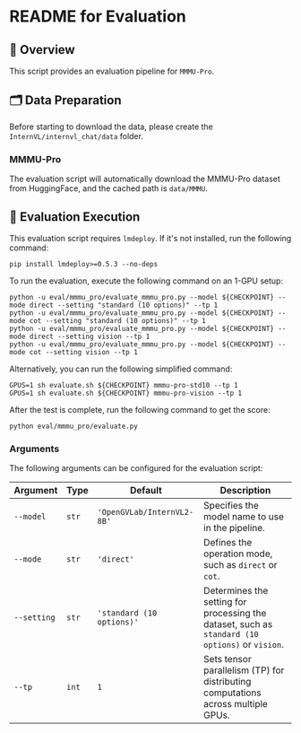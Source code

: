 # README for Evaluation

## 🌟 Overview

This script provides an evaluation pipeline for `MMMU-Pro`.

## 🗂️ Data Preparation

Before starting to download the data, please create the `InternVL/internvl_chat/data` folder.

### MMMU-Pro

The evaluation script will automatically download the MMMU-Pro dataset from HuggingFace, and the cached path is `data/MMMU`.

## 🏃 Evaluation Execution

This evaluation script requires `lmdeploy`. If it's not installed, run the following command:

```shell
pip install lmdeploy>=0.5.3 --no-deps
```

To run the evaluation, execute the following command on an 1-GPU setup:

```shell
python -u eval/mmmu_pro/evaluate_mmmu_pro.py --model ${CHECKPOINT} --mode direct --setting "standard (10 options)" --tp 1
python -u eval/mmmu_pro/evaluate_mmmu_pro.py --model ${CHECKPOINT} --mode cot --setting "standard (10 options)" --tp 1
python -u eval/mmmu_pro/evaluate_mmmu_pro.py --model ${CHECKPOINT} --mode direct --setting vision --tp 1
python -u eval/mmmu_pro/evaluate_mmmu_pro.py --model ${CHECKPOINT} --mode cot --setting vision --tp 1
```

Alternatively, you can run the following simplified command:

```shell
GPUS=1 sh evaluate.sh ${CHECKPOINT} mmmu-pro-std10 --tp 1
GPUS=1 sh evaluate.sh ${CHECKPOINT} mmmu-pro-vision --tp 1
```

After the test is complete, run the following command to get the score:

```shell
python eval/mmmu_pro/evaluate.py
```

### Arguments

The following arguments can be configured for the evaluation script:

| Argument    | Type  | Default                    | Description                                                                                     |
| ----------- | ----- | -------------------------- | ----------------------------------------------------------------------------------------------- |
| `--model`   | `str` | `'OpenGVLab/InternVL2-8B'` | Specifies the model name to use in the pipeline.                                                |
| `--mode`    | `str` | `'direct'`                 | Defines the operation mode, such as `direct` or `cot`.                                          |
| `--setting` | `str` | `'standard (10 options)'`  | Determines the setting for processing the dataset, such as `standard (10 options)` or `vision`. |
| `--tp`      | `int` | `1`                        | Sets tensor parallelism (TP) for distributing computations across multiple GPUs.                |
